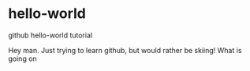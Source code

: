 # hello-world
github hello-world tutorial

Hey man. Just trying to learn github, but would rather be skiing! What is going on
